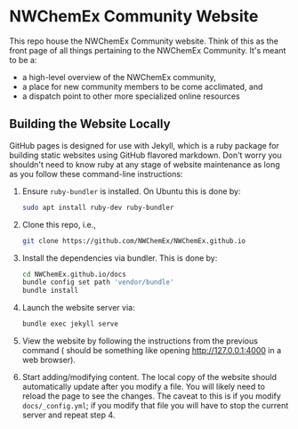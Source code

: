 # NWChemEx Community Website

This repo house the NWChemEx Community website. Think of this as the front page
of all things pertaining to the NWChemEx Community. It's meant to be a:

- a high-level overview of the NWChemEx community,
- a place for new community members to be come acclimated, and
- a dispatch point to other more specialized online resources

## Building the Website Locally

GitHub pages is designed for use with Jekyll, which is a ruby package for
building static websites using GitHub flavored markdown. Don't worry you
shouldn't need to know ruby at any stage of website maintenance as long as you
follow these command-line instructions:

1. Ensure `ruby-bundler` is installed. On Ubuntu this is done by:

   ```.sh
   sudo apt install ruby-dev ruby-bundler
   ```

2. Clone this repo, i.e.,

   ```.sh
   git clone https://github.com/NWChemEx/NWChemEx.github.io
   ```

3. Install the dependencies via bundler. This is done by:

   ```.sh
   cd NWChemEx.github.io/docs
   bundle config set path 'vendor/bundle'
   bundle install
   ```

4. Launch the website server via:

   ```.sh
   bundle exec jekyll serve
   ```

5. View the website by following the instructions from the previous command (
   should be something like opening http://127.0.0.1:4000 in a web browser).

6. Start adding/modifying content. The local copy of the website should
   automatically update after you modify a file. You will likely need to reload
   the page to see the changes. The caveat to this is if you modify
   `docs/_config.yml`; if you modify that file you will have to stop the current
   server and repeat step 4.
